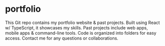 # portfolio
This Git repo contains my portfolio website &amp; past projects. Built using React w/ TypeScript, it showcases my skills. Past projects include web apps, mobile apps &amp; command-line tools. Code is organized into folders for easy access. Contact me for any questions or collaborations.
